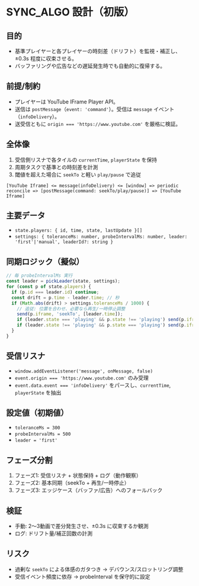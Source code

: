 # SYNC_ALGO 設計（初版）

## 目的
- 基準プレイヤーと各プレイヤーの時刻差（ドリフト）を監視・補正し、±0.3s 程度に収束させる。
- バッファリングや広告などの遅延発生時でも自動的に復帰する。

## 前提/制約
- プレイヤーは YouTube IFrame Player API。
- 送信は `postMessage`（`event: 'command'`）。受信は `message` イベント（`infoDelivery`）。
- 送受信ともに `origin === 'https://www.youtube.com'` を厳格に検証。

## 全体像
1. 受信側リスナで各タイルの `currentTime`, `playerState` を保持
2. 周期タスクで基準との時刻差を計測
3. 閾値を超えた場合に `seekTo` と軽い `play/pause` で追従

```
[YouTube Iframe] <= message(infoDelivery) <= [window] => periodic reconcile => [postMessage(command: seekTo/play/pause)] => [YouTube Iframe]
```

## 主要データ
- `state.players: { id, time, state, lastUpdate }[]`
- `settings: { toleranceMs: number, probeIntervalMs: number, leader: 'first'|'manual', leaderId?: string }`

## 同期ロジック（擬似）
```js
// 毎 probeIntervalMs 実行
const leader = pickLeader(state, settings);
for (const p of state.players) {
  if (p.id === leader.id) continue;
  const drift = p.time - leader.time; // 秒
  if (Math.abs(drift) > settings.toleranceMs / 1000) {
    // 追従: 位置を合わせ、必要なら再生/一時停止調整
    send(p.iframe, 'seekTo', [leader.time]);
    if (leader.state === 'playing' && p.state !== 'playing') send(p.iframe, 'playVideo');
    if (leader.state !== 'playing' && p.state === 'playing') send(p.iframe, 'pauseVideo');
  }
}
```

## 受信リスナ
- `window.addEventListener('message', onMessage, false)`
- `event.origin === 'https://www.youtube.com'` のみ受理
- `event.data.event === 'infoDelivery'` をパースし、`currentTime`, `playerState` を抽出

## 設定値（初期値）
- `toleranceMs = 300`
- `probeIntervalMs = 500`
- `leader = 'first'`

## フェーズ分割
1. フェーズ1: 受信リスナ + 状態保持 + ログ（動作観察）
2. フェーズ2: 基本同期（seekTo + 再生/一時停止）
3. フェーズ3: エッジケース（バッファ/広告）へのフォールバック

## 検証
- 手動: 2〜3動画で差分発生させ、±0.3s に収束するか観測
- ログ: ドリフト量/補正回数の計測

## リスク
- 過剰な `seekTo` による体感のガタつき → デバウンス/スロットリング調整
- 受信イベント頻度に依存 → probeInterval を保守的に設定
